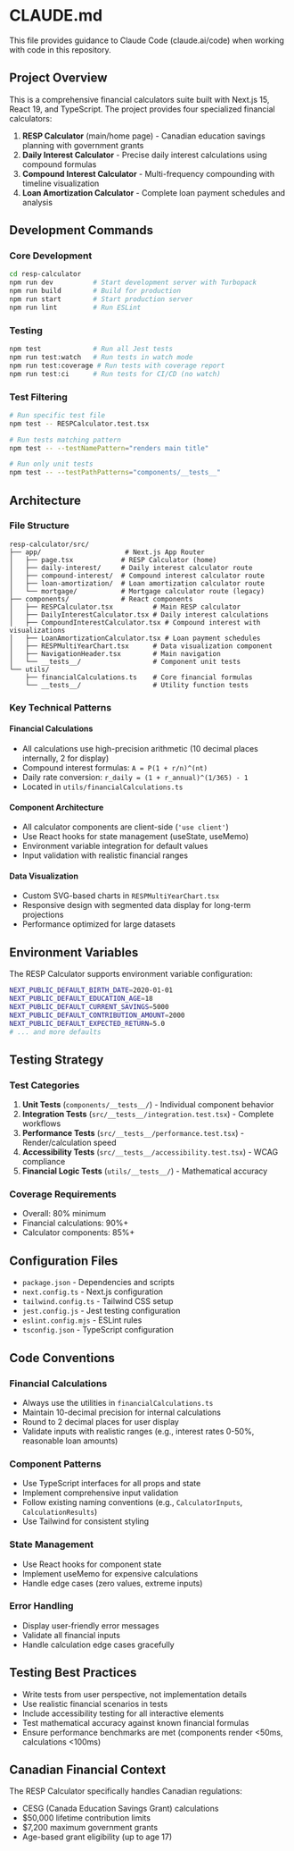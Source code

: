 # CLAUDE.md

This file provides guidance to Claude Code (claude.ai/code) when working with code in this repository.

## Project Overview

This is a comprehensive financial calculators suite built with Next.js 15, React 19, and TypeScript. The project provides four specialized financial calculators:

1. **RESP Calculator** (main/home page) - Canadian education savings planning with government grants
2. **Daily Interest Calculator** - Precise daily interest calculations using compound formulas
3. **Compound Interest Calculator** - Multi-frequency compounding with timeline visualization
4. **Loan Amortization Calculator** - Complete loan payment schedules and analysis

## Development Commands

### Core Development
```bash
cd resp-calculator
npm run dev          # Start development server with Turbopack
npm run build        # Build for production
npm run start        # Start production server
npm run lint         # Run ESLint
```

### Testing
```bash
npm test             # Run all Jest tests
npm run test:watch   # Run tests in watch mode
npm run test:coverage # Run tests with coverage report
npm run test:ci      # Run tests for CI/CD (no watch)
```

### Test Filtering
```bash
# Run specific test file
npm test -- RESPCalculator.test.tsx

# Run tests matching pattern
npm test -- --testNamePattern="renders main title"

# Run only unit tests
npm test -- --testPathPatterns="components/__tests__"
```

## Architecture

### File Structure
```
resp-calculator/src/
├── app/                     # Next.js App Router
│   ├── page.tsx            # RESP Calculator (home)
│   ├── daily-interest/     # Daily interest calculator route
│   ├── compound-interest/  # Compound interest calculator route
│   ├── loan-amortization/  # Loan amortization calculator route
│   └── mortgage/           # Mortgage calculator route (legacy)
├── components/             # React components
│   ├── RESPCalculator.tsx          # Main RESP calculator
│   ├── DailyInterestCalculator.tsx # Daily interest calculations
│   ├── CompoundInterestCalculator.tsx # Compound interest with visualizations
│   ├── LoanAmortizationCalculator.tsx # Loan payment schedules
│   ├── RESPMultiYearChart.tsx      # Data visualization component
│   ├── NavigationHeader.tsx        # Main navigation
│   └── __tests__/                  # Component unit tests
└── utils/
    ├── financialCalculations.ts    # Core financial formulas
    └── __tests__/                  # Utility function tests
```

### Key Technical Patterns

#### Financial Calculations
- All calculations use high-precision arithmetic (10 decimal places internally, 2 for display)
- Compound interest formulas: `A = P(1 + r/n)^(nt)`
- Daily rate conversion: `r_daily = (1 + r_annual)^(1/365) - 1`
- Located in `utils/financialCalculations.ts`

#### Component Architecture
- All calculator components are client-side (`'use client'`)
- Use React hooks for state management (useState, useMemo)
- Environment variable integration for default values
- Input validation with realistic financial ranges

#### Data Visualization
- Custom SVG-based charts in `RESPMultiYearChart.tsx`
- Responsive design with segmented data display for long-term projections
- Performance optimized for large datasets

## Environment Variables

The RESP Calculator supports environment variable configuration:
```bash
NEXT_PUBLIC_DEFAULT_BIRTH_DATE=2020-01-01
NEXT_PUBLIC_DEFAULT_EDUCATION_AGE=18
NEXT_PUBLIC_DEFAULT_CURRENT_SAVINGS=5000
NEXT_PUBLIC_DEFAULT_CONTRIBUTION_AMOUNT=2000
NEXT_PUBLIC_DEFAULT_EXPECTED_RETURN=5.0
# ... and more defaults
```

## Testing Strategy

### Test Categories
1. **Unit Tests** (`components/__tests__/`) - Individual component behavior
2. **Integration Tests** (`src/__tests__/integration.test.tsx`) - Complete workflows
3. **Performance Tests** (`src/__tests__/performance.test.tsx`) - Render/calculation speed
4. **Accessibility Tests** (`src/__tests__/accessibility.test.tsx`) - WCAG compliance
5. **Financial Logic Tests** (`utils/__tests__/`) - Mathematical accuracy

### Coverage Requirements
- Overall: 80% minimum
- Financial calculations: 90%+ 
- Calculator components: 85%+

## Configuration Files

- `package.json` - Dependencies and scripts
- `next.config.ts` - Next.js configuration
- `tailwind.config.ts` - Tailwind CSS setup
- `jest.config.js` - Jest testing configuration
- `eslint.config.mjs` - ESLint rules
- `tsconfig.json` - TypeScript configuration

## Code Conventions

### Financial Calculations
- Always use the utilities in `financialCalculations.ts`
- Maintain 10-decimal precision for internal calculations
- Round to 2 decimal places for user display
- Validate inputs with realistic ranges (e.g., interest rates 0-50%, reasonable loan amounts)

### Component Patterns
- Use TypeScript interfaces for all props and state
- Implement comprehensive input validation
- Follow existing naming conventions (e.g., `CalculatorInputs`, `CalculationResults`)
- Use Tailwind for consistent styling

### State Management
- Use React hooks for component state
- Implement useMemo for expensive calculations
- Handle edge cases (zero values, extreme inputs)

### Error Handling
- Display user-friendly error messages
- Validate all financial inputs
- Handle calculation edge cases gracefully

## Testing Best Practices

- Write tests from user perspective, not implementation details
- Use realistic financial scenarios in tests
- Include accessibility testing for all interactive elements
- Test mathematical accuracy against known financial formulas
- Ensure performance benchmarks are met (components render <50ms, calculations <100ms)

## Canadian Financial Context

The RESP Calculator specifically handles Canadian regulations:
- CESG (Canada Education Savings Grant) calculations
- $50,000 lifetime contribution limits
- $7,200 maximum government grants
- Age-based grant eligibility (up to age 17)